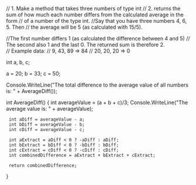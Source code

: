 // 1. Make a method that takes three numbers of type int 
// 2. returns the sum of how much each number differs from the calculated average in the form 
// of a number of the type int. 
     //Say that you have three numbers 4, 6, 5. Then 
     // the average will be 5 (as calculated with 15/5). 

//The first number differs 1 (as calculated the difference between 4 and 5)
// The second also 1 and the last 0. The returned sum is therefore 2.  
// Example data: 
// 9, 43, 89 => 84 
// 20, 20, 20 => 0 

int a, b, c;

a = 20;
b = 33;
c = 50;

Console.WriteLine("The total difference to the average value of all numbers is: " + AverageDiff());

int AverageDiff()
{
     int averageValue = (a + b + c)/3;
     Console.WriteLine("The average value is: " + averageValue);

     int aDiff = averageValue - a;
     int bDiff = averageValue - b;
     int cDiff = averageValue - c;

     int aExtract = aDiff < 0 ? -aDiff : aDiff;
     int bExtract = bDiff < 0 ? -bDiff : bDiff;
     int cExtract = cDiff < 0 ? -cDiff : cDiff;
     int combinedDifference = aExtract + bExtract + cExtract;
     
     return combinedDifference;
}